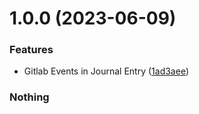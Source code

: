 # 1.0.0 (2023-06-09)


### Features

* Gitlab Events in Journal Entry ([1ad3aee](https://github.com/Deastrom/logseq-plugin-gitlab-events/commit/1ad3aeebeb0e80e1125e59a8cefaf9c197f14239))

### Nothing
